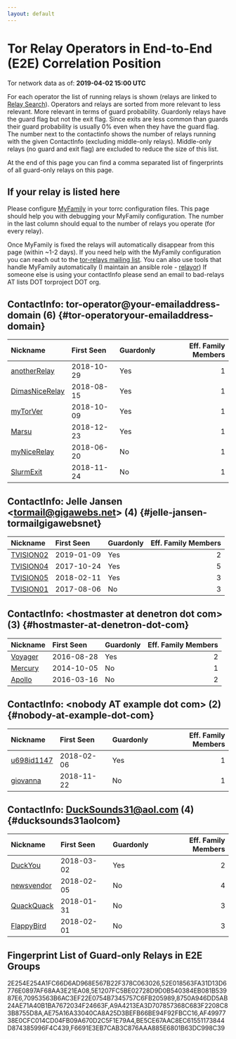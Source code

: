 ```yaml
---
layout: default
---
```



# Tor Relay Operators in End-to-End (E2E) Correlation Position

Tor network data as of: **2019-04-02 15:00 UTC**

For each operator the list of running relays is shown (relays are linked to [Relay Search](https://metrics.torproject.org/rs.html)).
Operators and relays are sorted from more relevant to less relevant. More relevant in terms of guard probability.
Guardonly relays have the guard flag but not the exit flag.
Since exits are less common than guards their guard probability is usually 0% even when they have the guard flag.
The number next to the contactinfo shows the number of relays running with the given ContactInfo (excluding middle-only relays).
Middle-only relays (no guard and exit flag) are excluded to reduce the size of this list.

At the end of this page you can find a comma separated list of fingerprints of all guard-only relays on this page.

## If your relay is listed here
Please configure [MyFamily](https://www.torproject.org/docs/tor-manual.html.en#MyFamily) in your torrc configuration files.
This page should help you with debugging your MyFamily configuration. The number in the last column should equal to the number of
relays you operate (for every relay).

Once MyFamily is fixed the relays will automatically disappear from this page (within ~1-2 days).
If you need help with the MyFamily configuration you can reach out to the
[tor-relays mailing list](https://lists.torproject.org/cgi-bin/mailman/listinfo/tor-relays).
You can also use tools that handle MyFamily automatically (I maintain an ansible role - 
[relayor](https://medium.com/@nusenu/deploying-tor-relays-with-ansible-6612593fa34d))
If someone else is using your contactInfo please send an email to bad-relays AT lists DOT torproject DOT org.


## ContactInfo: tor-operator@your-emailaddress-domain (6) {#tor-operatoryour-emailaddress-domain}

| Nickname                                                                                                  | First Seen   | Guardonly   |   Eff. Family Members |
|:----------------------------------------------------------------------------------------------------------|:-------------|:------------|----------------------:|
| [anotherRelay](https://metrics.torproject.org/rs.html#details/F6691E3EB7CAB3C876AAA885E6801B63DC998C39)   | 2018-10-29   | Yes         |                     1 |
| [DimasNiceRelay](https://metrics.torproject.org/rs.html#details/BE5CE67AAC8EC61551173844D874385996F4C439) | 2018-08-15   | Yes         |                     1 |
| [myTorVer](https://metrics.torproject.org/rs.html#details/70953563B6AC3EF22E0754B7345757C6FB205989)       | 2018-10-09   | Yes         |                     1 |
| [Marsu](https://metrics.torproject.org/rs.html#details/8750A946DD5AB24AE71A40B1BA7672034F24663F)          | 2018-12-23   | Yes         |                     1 |
| [myNiceRelay](https://metrics.torproject.org/rs.html#details/9FC15C742C2E95A34F104CB5A0826C6659CFF2B7)    | 2018-06-20   | No          |                     1 |
| [SlurmExit](https://metrics.torproject.org/rs.html#details/C0BFC0A0341BD0293F093DEC6966B99038A31B79)      | 2018-11-24   | No          |                     1 |

## ContactInfo: Jelle Jansen &lt;tormail@gigawebs.net&gt; (4) {#jelle-jansen-tormailgigawebsnet}

| Nickname                                                                                             | First Seen   | Guardonly   |   Eff. Family Members |
|:-----------------------------------------------------------------------------------------------------|:-------------|:------------|----------------------:|
| [TVISION02](https://metrics.torproject.org/rs.html#details/52E018563FA31D13D6776E0897AF68AA3E21EA08) | 2019-01-09   | Yes         |                     2 |
| [TVISION04](https://metrics.torproject.org/rs.html#details/2E254E254A1FC66D6AD968E567B22F378C063026) | 2017-10-24   | Yes         |                     5 |
| [TVISION05](https://metrics.torproject.org/rs.html#details/5E1207FC5BE02728D9D0B540384EB081B53987E6) | 2018-02-11   | Yes         |                     3 |
| [TVISION01](https://metrics.torproject.org/rs.html#details/8DAF2CAF4BFB0DD56B51955A17599A9FB0E933D3) | 2017-08-06   | No          |                     3 |

## ContactInfo: &lt;hostmaster at denetron dot com&gt; (3) {#hostmaster-at-denetron-dot-com}

| Nickname                                                                                           | First Seen   | Guardonly   |   Eff. Family Members |
|:---------------------------------------------------------------------------------------------------|:-------------|:------------|----------------------:|
| [Voyager](https://metrics.torproject.org/rs.html#details/AE75A16A33040CA8A25D3BEFB66BE94F92FBCC16) | 2016-08-28   | Yes         |                     2 |
| [Mercury](https://metrics.torproject.org/rs.html#details/484CEAF51A37EC992645FB6257B2EBC4AE20D9B7) | 2014-10-05   | No          |                     1 |
| [Apollo](https://metrics.torproject.org/rs.html#details/9A630383897133B05DB56532ECC91214CF195F68)  | 2016-03-16   | No          |                     2 |

## ContactInfo: &lt;nobody AT example dot com&gt; (2) {#nobody-at-example-dot-com}

| Nickname                                                                                              | First Seen   | Guardonly   |   Eff. Family Members |
|:------------------------------------------------------------------------------------------------------|:-------------|:------------|----------------------:|
| [u698id1147](https://metrics.torproject.org/rs.html#details/A9A4213EA3D707857368C683F2208C83B8755D8A) | 2018-02-06   | Yes         |                     1 |
| [giovanna](https://metrics.torproject.org/rs.html#details/1137AB1F84EC2D52DFB1915717F14FF1A10EB392)   | 2018-11-22   | No          |                     1 |

## ContactInfo: DuckSounds31@aol.com (4) {#ducksounds31aolcom}

| Nickname                                                                                              | First Seen   | Guardonly   |   Eff. Family Members |
|:------------------------------------------------------------------------------------------------------|:-------------|:------------|----------------------:|
| [DuckYou](https://metrics.torproject.org/rs.html#details/AF4997738E0CFC014CD04FB09A670D2C5F1E79A4)    | 2018-03-02   | Yes         |                     2 |
| [newsvendor](https://metrics.torproject.org/rs.html#details/061370AE41C1084B2910EB0522C8B2DB1C2CB96E) | 2018-02-05   | No          |                     4 |
| [QuackQuack](https://metrics.torproject.org/rs.html#details/1EE15139F389FDA24400239607CB4C0BE5DD8C76) | 2018-01-31   | No          |                     3 |
| [FlappyBird](https://metrics.torproject.org/rs.html#details/B00478C4CD2F3ACC7D6F02AF8033D2906673651F) | 2018-02-01   | No          |                     3 |


## Fingerprint List of Guard-only Relays in E2E Groups

2E254E254A1FC66D6AD968E567B22F378C063026,52E018563FA31D13D6776E0897AF68AA3E21EA08,5E1207FC5BE02728D9D0B540384EB081B53987E6,70953563B6AC3EF22E0754B7345757C6FB205989,8750A946DD5AB24AE71A40B1BA7672034F24663F,A9A4213EA3D707857368C683F2208C83B8755D8A,AE75A16A33040CA8A25D3BEFB66BE94F92FBCC16,AF4997738E0CFC014CD04FB09A670D2C5F1E79A4,BE5CE67AAC8EC61551173844D874385996F4C439,F6691E3EB7CAB3C876AAA885E6801B63DC998C39
